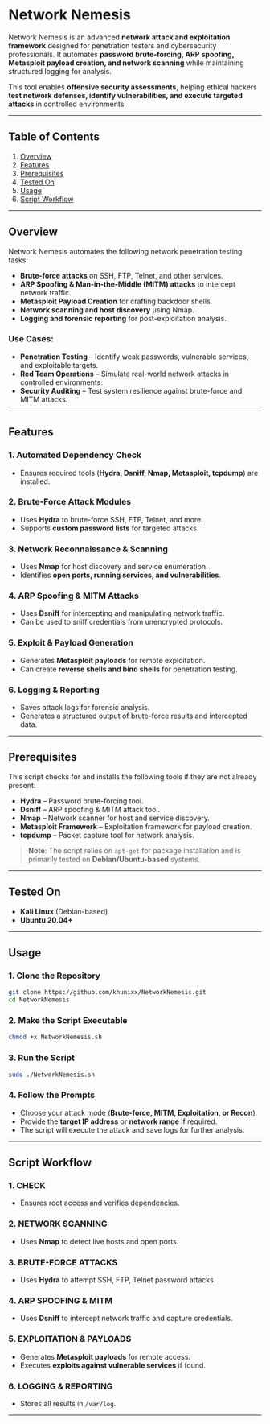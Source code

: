 # Network Nemesis  

Network Nemesis is an advanced **network attack and exploitation framework** designed for penetration testers and cybersecurity professionals. It automates **password brute-forcing, ARP spoofing, Metasploit payload creation, and network scanning** while maintaining structured logging for analysis.  

This tool enables **offensive security assessments**, helping ethical hackers **test network defenses, identify vulnerabilities, and execute targeted attacks** in controlled environments.  

---

## Table of Contents  

1. [Overview](#overview)  
2. [Features](#features)  
3. [Prerequisites](#prerequisites)  
4. [Tested On](#tested-on)  
5. [Usage](#usage)  
6. [Script Workflow](#script-workflow)    

---

## Overview  

Network Nemesis automates the following network penetration testing tasks:  

- **Brute-force attacks** on SSH, FTP, Telnet, and other services.  
- **ARP Spoofing & Man-in-the-Middle (MITM) attacks** to intercept network traffic.  
- **Metasploit Payload Creation** for crafting backdoor shells.  
- **Network scanning and host discovery** using Nmap.  
- **Logging and forensic reporting** for post-exploitation analysis.  

### Use Cases:  

- **Penetration Testing** – Identify weak passwords, vulnerable services, and exploitable targets.  
- **Red Team Operations** – Simulate real-world network attacks in controlled environments.  
- **Security Auditing** – Test system resilience against brute-force and MITM attacks.  

---

## Features  

### 1. Automated Dependency Check  
- Ensures required tools (**Hydra, Dsniff, Nmap, Metasploit, tcpdump**) are installed.  

### 2. Brute-Force Attack Modules  
- Uses **Hydra** to brute-force SSH, FTP, Telnet, and more.  
- Supports **custom password lists** for targeted attacks.  

### 3. Network Reconnaissance & Scanning  
- Uses **Nmap** for host discovery and service enumeration.  
- Identifies **open ports, running services, and vulnerabilities**.  

### 4. ARP Spoofing & MITM Attacks  
- Uses **Dsniff** for intercepting and manipulating network traffic.  
- Can be used to sniff credentials from unencrypted protocols.  

### 5. Exploit & Payload Generation  
- Generates **Metasploit payloads** for remote exploitation.  
- Can create **reverse shells and bind shells** for penetration testing.  

### 6. Logging & Reporting  
- Saves attack logs for forensic analysis.  
- Generates a structured output of brute-force results and intercepted data.  

---

## Prerequisites  

This script checks for and installs the following tools if they are not already present:  

- **Hydra** – Password brute-forcing tool.  
- **Dsniff** – ARP spoofing & MITM attack tool.  
- **Nmap** – Network scanner for host and service discovery.  
- **Metasploit Framework** – Exploitation framework for payload creation.  
- **tcpdump** – Packet capture tool for network analysis.  

> **Note**: The script relies on `apt-get` for package installation and is primarily tested on **Debian/Ubuntu-based** systems.  

---

## Tested On  

- **Kali Linux** (Debian-based)  
- **Ubuntu 20.04+**  

---

## Usage  

### 1. Clone the Repository  

```bash
git clone https://github.com/khunixx/NetworkNemesis.git
cd NetworkNemesis
```

### 2. Make the Script Executable  

```bash
chmod +x NetworkNemesis.sh
```

### 3. Run the Script  

```bash
sudo ./NetworkNemesis.sh
```

### 4. Follow the Prompts  

- Choose your attack mode (**Brute-force, MITM, Exploitation, or Recon**).  
- Provide the **target IP address** or **network range** if required.  
- The script will execute the attack and save logs for further analysis.  

---

## Script Workflow  

### 1. CHECK  
- Ensures root access and verifies dependencies.  

### 2. NETWORK SCANNING  
- Uses **Nmap** to detect live hosts and open ports.  

### 3. BRUTE-FORCE ATTACKS  
- Uses **Hydra** to attempt SSH, FTP, Telnet password attacks.  

### 4. ARP SPOOFING & MITM  
- Uses **Dsniff** to intercept network traffic and capture credentials.  

### 5. EXPLOITATION & PAYLOADS  
- Generates **Metasploit payloads** for remote access.  
- Executes **exploits against vulnerable services** if found.  

### 6. LOGGING & REPORTING  
- Stores all results in `/var/log`.  

---

